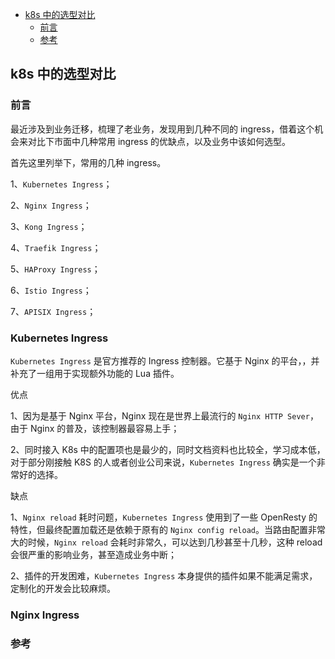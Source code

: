 <!-- START doctoc generated TOC please keep comment here to allow auto update -->
<!-- DON'T EDIT THIS SECTION, INSTEAD RE-RUN doctoc TO UPDATE -->

- [k8s 中的选型对比](#k8s-%E4%B8%AD%E7%9A%84%E9%80%89%E5%9E%8B%E5%AF%B9%E6%AF%94)
  - [前言](#%E5%89%8D%E8%A8%80)
  - [参考](#%E5%8F%82%E8%80%83)

<!-- END doctoc generated TOC please keep comment here to allow auto update -->

## k8s 中的选型对比

### 前言

最近涉及到业务迁移，梳理了老业务，发现用到几种不同的 ingress，借着这个机会来对比下市面中几种常用 ingress 的优缺点，以及业务中该如何选型。   

首先这里列举下，常用的几种 ingress。   

1、`Kubernetes Ingress`；  

2、`Nginx Ingress`；  

3、`Kong Ingress`；  

4、`Traefik Ingress`；  

5、`HAProxy Ingress`；  

6、`Istio Ingress`；  

7、`APISIX Ingress`；  

### Kubernetes Ingress

`Kubernetes Ingress` 是官方推荐的 Ingress 控制器。它基于 Nginx 的平台，，并补充了一组用于实现额外功能的 Lua 插件。   

优点

1、因为是基于 Nginx 平台，Nginx 现在是世界上最流行的 `Nginx HTTP Sever`，由于 Nginx 的普及，该控制器最容易上手；   

2、同时接入 K8s 中的配置项也是最少的，同时文档资料也比较全，学习成本低，对于部分刚接触 K8S 的人或者创业公司来说，`Kubernetes Ingress` 确实是一个非常好的选择。  

缺点  

1、`Nginx reload` 耗时问题，`Kubernetes Ingress` 使用到了一些 OpenResty 的特性，但最终配置加载还是依赖于原有的 `Nginx config reload`。当路由配置非常大的时候，`Nginx reload` 会耗时非常久，可以达到几秒甚至十几秒，这种 reload 会很严重的影响业务，甚至造成业务中断；   

2、插件的开发困难，`Kubernetes Ingress` 本身提供的插件如果不能满足需求，定制化的开发会比较麻烦。  

### Nginx Ingress




### 参考